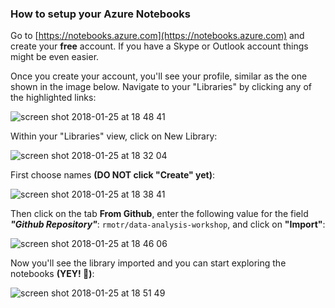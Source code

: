 ### How to setup your Azure Notebooks

Go to [https://notebooks.azure.com](https://notebooks.azure.com) and create your **free** account. If you have a Skype or Outlook account things might be even easier.

Once you create your account, you'll see your profile, similar as the one shown in the image below. Navigate to your "Libraries" by clicking any of the highlighted links:

![screen shot 2018-01-25 at 18 48 41](https://user-images.githubusercontent.com/872296/35414371-0c0ff7aa-0201-11e8-8b08-47a540a3b75c.png)

Within your "Libraries" view, click on New Library:

![screen shot 2018-01-25 at 18 32 04](https://user-images.githubusercontent.com/872296/35413621-cd70948e-01fe-11e8-8d4d-e8717c31134b.png)

First choose names **(DO NOT click "Create" yet)**:

![screen shot 2018-01-25 at 18 38 41](https://user-images.githubusercontent.com/872296/35413713-1d5f10ba-01ff-11e8-953c-c21b6fbf6661.png)

Then click on the tab **From Github**, enter the following value for the field **_"Github Repository"_**: `rmotr/data-analysis-workshop`, and click on **"Import"**:

![screen shot 2018-01-25 at 18 46 06](https://user-images.githubusercontent.com/872296/35414107-45692806-0200-11e8-98bd-979a8fafe635.png)

Now you'll see the library imported and you can start exploring the notebooks **(YEY! 🎉)**:

![screen shot 2018-01-25 at 18 51 49](https://user-images.githubusercontent.com/872296/35414301-d4a89024-0200-11e8-82aa-80f81fc8cbd2.png)
